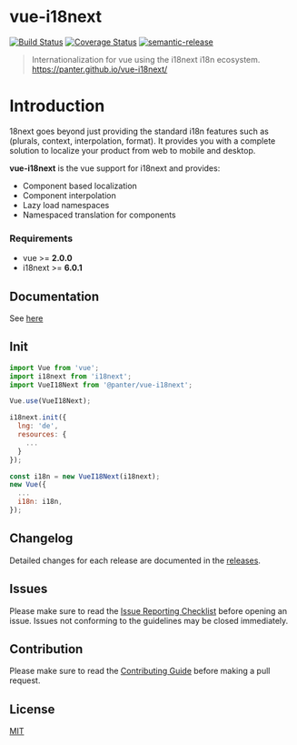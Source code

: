 # vue-i18next

[![Build Status](https://travis-ci.org/panter/vue-i18next.svg?branch=master)](https://travis-ci.org/panter/vue-i18next)
[![Coverage Status](https://coveralls.io/repos/github/panter/vue-i18next/badge.svg?branch=master)](https://coveralls.io/github/panter/vue-i18next?branch=master) [![semantic-release](https://img.shields.io/badge/%20%20%F0%9F%93%A6%F0%9F%9A%80-semantic--release-e10079.svg)](https://github.com/semantic-release/semantic-release)

> Internationalization for vue using the i18next i18n ecosystem. <https://panter.github.io/vue-i18next/>

# Introduction

18next goes beyond just providing the standard i18n features such as (plurals, context, interpolation, format). It provides you with a complete solution to localize your product from web to mobile and desktop.

**vue-i18next** is the vue support for i18next and provides:

* Component based localization
* Component interpolation
* Lazy load namespaces
* Namespaced translation for components

### Requirements

* vue >= **2.0.0**
* i18next >= **6.0.1**


## Documentation

See [here](http://panter.github.io/vue-i18next/)


## Init

```javascript
import Vue from 'vue';
import i18next from 'i18next';
import VueI18Next from '@panter/vue-i18next';

Vue.use(VueI18Next);

i18next.init({
  lng: 'de',
  resources: {
    ...
  }
});

const i18n = new VueI18Next(i18next);
new Vue({
  ...
  i18n: i18n,
});
```

## Changelog

Detailed changes for each release are documented in the [releases](https://github.com/panter/vue-i18next/releases).


## Issues

Please make sure to read the [Issue Reporting Checklist](https://github.com/@panter/vue-i18next/master/CONTRIBUTING.md##using-the-issue-tracker) before opening an issue. Issues not conforming to the guidelines may be closed immediately.


## Contribution

Please make sure to read the [Contributing Guide](https://github.com/@panter/vue-i18next/master/CONTRIBUTING.md) before making a pull request.


## License

[MIT](http://opensource.org/licenses/MIT)
